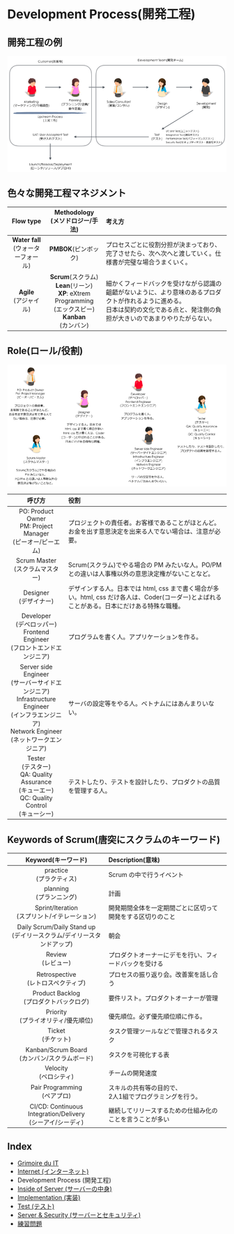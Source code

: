 # Development Process(開発工程)
## 開発工程の例
<div align="center"><img src="https://raw.githubusercontent.com/kurab/grimoireduit/images/04.png"></div>

## 色々な開発工程マネジメント
|Flow type|Methodology<br>(メソドロジー/手法)|考え方|
|:-:|:-:|:-|
|**Water fall**<br>(ウォーターフォール)|**PMBOK**(ピンボック)|プロセスごとに役割分担が決まっており、完了させたら、次へ次へと渡していく。仕様書が完璧な場合うまくいく。|
|**Agile**<br>(アジャイル)|**Scrum**(スクラム)<br>**Lean**(リーン)<br>**XP**: eXtrem Programming<br>(エックスピー)<br>**Kanban**<br>(カンバン)|細かくフィードバックを受けながら認識の齟齬がないように、より意味のあるプロダクトが作れるように進める。<br>日本は契約の文化である点と、発注側の負担が大きいのであまりやりたがらない。|


## Role(ロール/役割)
<div align="center"><img src="https://raw.githubusercontent.com/kurab/grimoireduit/images/05.png"></div>


|呼び方|役割|
|:-:|:-|
|PO: Product Owner<br>PM: Project Manager<br>(ピーオー/ピーエム)|プロジェクトの責任者。お客様であることがほとんど。お金を出す意思決定を出来る人でない場合は、注意が必要。|
|Scrum Master<br>(スクラムマスター)|Scrum(スクラム)でやる場合の PM みたいな人。PO/PMとの違いは人事権以外の意思決定権がないことなど。|
|Designer<br>(デザイナー)|デザインする人。日本では html, css まで書く場合が多い。html, css だけ各人は、Coder(コーダー)とよばれることがある。日本にだけある特殊な職種。|
|Developer<br>(デベロッパー)<br>Frontend Engineer<br>(フロントエンドエンジニア)|プログラムを書く人。アプリケーションを作る。|
|Server side Engineer<br>(サーバーサイドエンジニア)<br>Infrastructure Engineer<br>(インフラエンジニア)<br>Network Engineer<br>(ネットワークエンジニア)|サーバの設定等をやる人。ベトナムにはあんまりいない。|
|Tester<br>(テスター)<br>QA: Quality Assurance<br>(キューエー)<br>QC: Quality Control<br>(キューシー)|テストしたり、テストを設計したり、プロダクトの品質を管理する人。|


## Keywords of Scrum(唐突にスクラムのキーワード)
|Keyword(キーワード)|Description(意味)|
|:-:|:-|
|practice<br>(プラクティス)|Scrum の中で行うイベント|
|planning<br>(プランニング)|計画|
|Sprint/Iteration<br>(スプリント/イテレーション)|開発期間全体を一定期間ごとに区切って開発をする区切りのこと|
|Daily Scrum/Daily Stand up<br>(デイリースクラム/デイリースタンドアップ)|朝会|
|Review<br>(レビュー)|プロダクトオーナーにデモを行い、フィードバックを受ける|
|Retrospective<br>(レトロスペクティブ)|プロセスの振り返り会。改善案を話し合う|
|Product Backlog<br>(プロダクトバックログ)|要件リスト。プロダクトオーナーが管理|
|Priority<br>(プライオリティ/優先順位)|優先順位。必ず優先順位順に作る。|
|Ticket<br>(チケット)|タスク管理ツールなどで管理されるタスク|
|Kanban/Scrum Board<br>(カンバン/スクラムボード)|タスクを可視化する表|
|Velocity<br>(ベロシティ)|チームの開発速度|
|Pair Programming<br>(ペアプロ)|スキルの共有等の目的で、<br>2人1組でプログラミングを行う。|
|CI/CD: Continuous Integration/Delivery<br>(シーアイ/シーディ)|継続してリリースするための仕組み化のことを言うことが多い|


## Index
- [Grimoire du IT](../../README.md)
- [Internet (インターネット)](../internet/README.md)
- Development Process (開発工程)
- [Inside of Server (サーバーの中身)](../server/README.md)
- [Implementation (実装)](../implement/README.md)
- [Test (テスト)](../test/README.md)
- [Server & Security (サーバーとセキュリティ)](../security/README.md)
- [練習問題](../practice/README.md)
